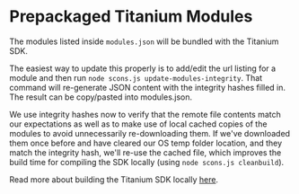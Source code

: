 # Prepackaged Titanium Modules

The modules listed inside `modules.json` will be bundled with the Titanium SDK.

The easiest way to update this properly is to add/edit the url listing for a module and then run `node scons.js update-modules-integrity`.
That command will re-generate JSON content with the integrity hashes filled in. The result can be copy/pasted into modules.json.

We use integrity hashes now to verify that the remote file contents match our expectations as well as to make use of local cached copies of the modules
to avoid unnecessarily re-downloading them. If we've downloaded them once before and have cleared our OS temp folder location, and they match the
integrity hash, we'll re-use the cached file, which improves the build time for compiling the SDK locally (using `node scons.js cleanbuild`).

Read more about building the Titanium SDK locally [here](https://github.com/appcelerator/titanium_mobile#building-locally).
